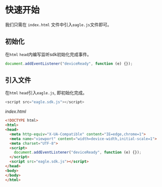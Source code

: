 # 快速开始

我们只需在 `index.html` 文件中引入`eagle.js`文件即可。


## 初始化

在`html` `head`内编写监听sdk初始化完成事件。

```javascript
document.addEventListener("deviceReady", function (e) {});
```

## 引入文件

在`html` `head`引入`eagle.js`, 即初始化完成。

```javascript
<script src="eagle.sdk.js"></script>
```


*index.html*

```html
<!DOCTYPE html>
<html>
<head>
  <meta http-equiv="X-UA-Compatible" content="IE=edge,chrome=1">
  <meta name="viewport" content="width=device-width,initial-scale=1">
  <meta charset="UTF-8">
  <script>
    document.addEventListener("deviceReady", function (e) {});
  </script>
  <script src="eagle.sdk.js"></script>
</head>
<body>
</body>
</html>
```

